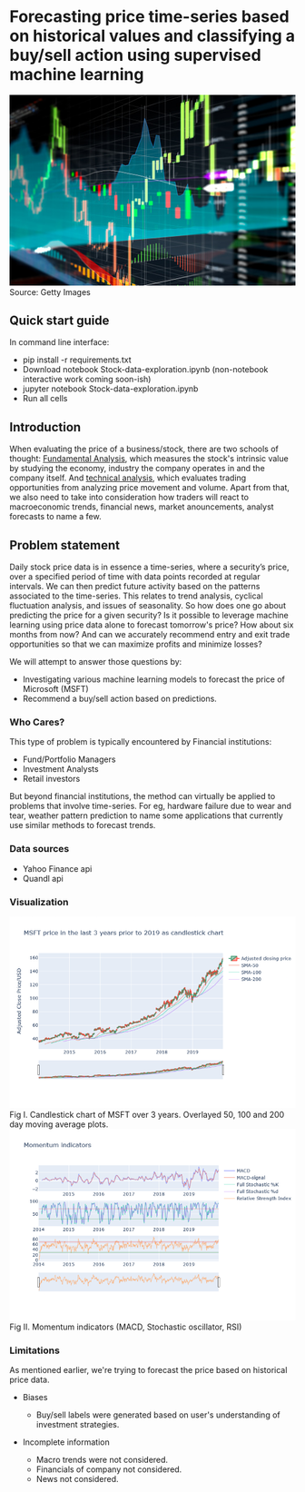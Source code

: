 # Forecasting price time-series based on historical values and classifying a buy/sell action using supervised machine learning 


![Image of stock chart](img/candle-stick-graph-stock.jpg?raw=true "Image of stock chart")
<br>
Source: Getty Images

## Quick start guide

In command line interface:
- pip install -r requirements.txt 
- Download notebook Stock-data-exploration.ipynb (non-notebook interactive work coming soon-ish)
- jupyter notebook Stock-data-exploration.ipynb
- Run all cells

## Introduction
When evaluating the price of a business/stock, there are two schools of thought: [Fundamental Analysis](https://www.investopedia.com/articles/trading/06/fundamentalapproach.asp), which measures the stock's intrinsic value by studying the economy, industry the company operates in and the company itself. And [technical analysis](https://www.investopedia.com/terms/t/technicalanalysis.asp), which evaluates trading opportunities from analyzing price movement and volume. Apart from that, we also need to take into consideration how traders will react to macroeconomic trends, financial news, market anouncements, analyst forecasts to name a few. 

## Problem statement
Daily stock price data is in essence a time-series, where a security’s price, over a specified period of time with data points recorded at regular intervals. We can then predict future activity based on the patterns associated to the time-series. This relates to trend analysis, cyclical fluctuation analysis, and issues of seasonality.
So how does one go about predicting the price for a given security? Is it possible to leverage machine learning using price data alone to forecast tomorrow's price? How about six months from now? And can we accurately recommend entry and exit trade opportunities so that we can maximize profits and minimize losses? 

We will attempt to answer those questions by:

- Investigating various machine learning models to forecast the price of Microsoft (MSFT)
- Recommend a buy/sell action based on predictions.  

### Who Cares? 
This type of problem is typically encountered by Financial institutions: 

- Fund/Portfolio Managers
- Investment Analysts 
- Retail investors 

But beyond financial institutions, the method can virtually be applied to problems that involve time-series. For eg, hardware failure due to wear and tear, weather pattern prediction to name some applications that currently use similar methods to forecast trends. 

### Data sources

* Yahoo Finance api 
* Quandl api 

### Visualization 

![image of candlestick chart](img/candlestick-chart-msft.png) <br>
Fig I. Candlestick chart of MSFT over 3 years. Overlayed 50, 100 and 200 day moving average plots.
![image of candlestick chart](img/momentum_indicators.png) <br>
Fig II. Momentum indicators (MACD, Stochastic oscillator, RSI)

### Limitations

As mentioned earlier, we're trying to forecast the price based on historical price data. 

- Biases
    * Buy/sell labels were generated based on user's understanding of investment strategies. 

- Incomplete information
    * Macro trends were not considered. 
    * Financials of company not considered.
    * News not considered. 
 



